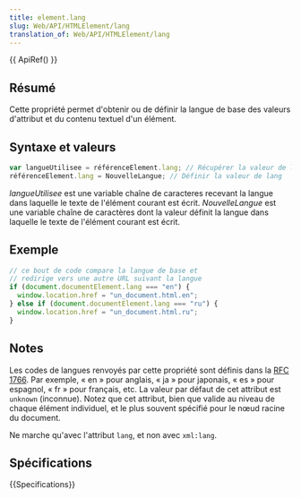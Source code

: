 ```yaml
---
title: element.lang
slug: Web/API/HTMLElement/lang
translation_of: Web/API/HTMLElement/lang
---
```


{{ ApiRef() }}

## Résumé

Cette propriété permet d'obtenir ou de définir la langue de base des valeurs d'attribut et du contenu textuel d'un élément.

## Syntaxe et valeurs

```js
var langueUtilisee = référenceElement.lang; // Récupérer la valeur de lang
référenceElement.lang = NouvelleLangue; // Définir la valeur de lang
```

_langueUtilisee_ est une variable chaîne de caracteres recevant la langue dans laquelle le texte de l'élément courant est écrit. _NouvelleLangue_ est une variable chaîne de caractères dont la valeur définit la langue dans laquelle le texte de l'élément courant est écrit.

## Exemple

```js
// ce bout de code compare la langue de base et
// redirige vers une autre URL suivant la langue
if (document.documentElement.lang === "en") {
  window.location.href = "un_document.html.en";
} else if (document.documentElement.lang === "ru") {
  window.location.href = "un_document.html.ru";
}
```

## Notes

Les codes de langues renvoyés par cette propriété sont définis dans la [RFC 1766](http://tools.ietf.org/html/rfc1766). Par exemple, «&nbsp;en&nbsp;» pour anglais, «&nbsp;ja&nbsp;» pour japonais, «&nbsp;es&nbsp;» pour espagnol, «&nbsp;fr&nbsp;» pour français, etc. La valeur par défaut de cet attribut est `unknown` (inconnue). Notez que cet attribut, bien que valide au niveau de chaque élément individuel, et le plus souvent spécifié pour le nœud racine du document.

Ne marche qu'avec l'attribut `lang`, et non avec `xml:lang`.

## Spécifications

{{Specifications}}
